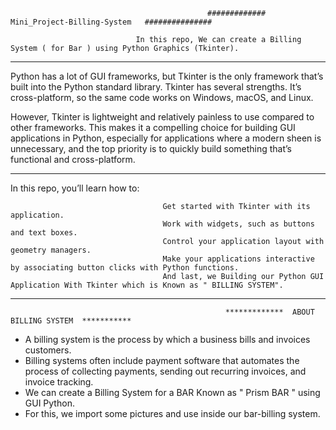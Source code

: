                                                 #############   Mini_Project-Billing-System   ###############
                                                
                                In this repo, We can create a Billing System ( for Bar ) using Python Graphics (Tkinter).  
---------------------------------------------------------------------------------------------------------------------------------------------------------


Python has a lot of GUI frameworks, but Tkinter is the only framework that’s built into the Python standard library. 
Tkinter has several strengths. It’s cross-platform, so the same code works on Windows, macOS, and Linux.

However, Tkinter is lightweight and relatively painless to use compared to other frameworks. 
This makes it a compelling choice for building GUI applications in Python, 
especially for applications where a modern sheen is unnecessary, and the top priority is to quickly build something that’s functional and cross-platform.




_________________________________________________________________________________________________________________________________________________________


In this repo, you’ll learn how to:

                                      Get started with Tkinter with its application.
                                      Work with widgets, such as buttons and text boxes.
                                      Control your application layout with geometry managers.
                                      Make your applications interactive by associating button clicks with Python functions.
                                      And last, we Building our Python GUI Application With Tkinter which is Known as " BILLING SYSTEM".
                                      

_________________________________________________________________________________________________________________________________________________________


                                                    *************  ABOUT BILLING SYSTEM  ***********
                                                                                                      
* A billing system is the process by which a business bills and invoices customers. 
* Billing systems often include payment software that automates the process of collecting payments, sending out recurring invoices, and invoice tracking.
* We can create a Billing System for a BAR Known as " Prism BAR " using GUI Python.
* For this, we import some pictures and use inside our bar-billing system.

